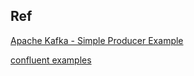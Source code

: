 ## Ref

[Apache Kafka - Simple Producer Example](https://www.tutorialspoint.com/apache_kafka/apache_kafka_simple_producer_example.htm)

[confluent examples](https://github.com/confluentinc/examples/blob/7.1.1-post/clients/cloud/java/src/main/java/io/confluent/examples/clients/cloud/ProducerExample.java)

